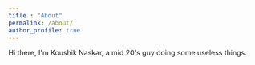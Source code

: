 ```yaml
---
title : "About"
permalink: /about/
author_profile: true
---
```


Hi there, I'm Koushik Naskar, a mid 20's guy doing some useless things.